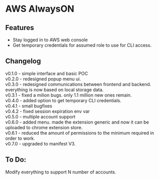 # AWS AlwaysON  
## Features
- Stay logged in to AWS web console  
- Get temporary credentials for assumed role to use for CLI access.
## Changelog
v0.1.0 - simple interface and basic POC  
v0.2.0 - redesigned popup menu ui.  
v0.3.0 - redesigned communications between frontend and backend. everything is now based on local storage data.  
v0.3.1 - fixed a milion bugs. only 1.1 million new ones remain.  
v0.4.0 - added option to get temporary CLI credentials.  
v0.4.1 - small bugfixes  
v0.4.2 - fixed session expiration env var  
v0.5.0 - multiple account support  
v0.6.0 - added menu. made the extension generic and now it can be uploaded to chrome extension store.  
v0.6.1 - reduced the amount of permissions to the minimum required in order to work.  
v0.7.0 - upgraded to manifest V3.  

## To Do:  
Modify everything to support N number of accounts.  